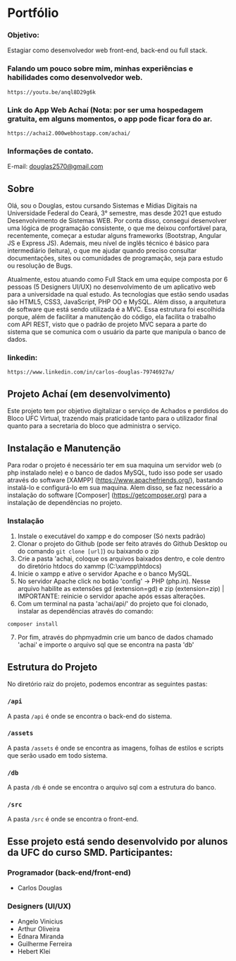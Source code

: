 # Portfólio
### Objetivo:
Estagiar como desenvolvedor web front-end, back-end ou full stack. 

### Falando um pouco sobre mim, minhas experiências e habilidades como desenvolvedor web.
```  
https://youtu.be/anql8D29g6k
```  
### Link do App Web Achaí (Nota: por ser uma hospedagem gratuita, em alguns momentos, o app pode ficar fora do ar. 
```  
https://achai2.000webhostapp.com/achai/
```  
### Informações de contato. 
 E-mail: douglas2570@gmail.com
 
## Sobre
Olá, sou o Douglas, estou cursando Sistemas e Mídias Digitais na Universidade Federal do Ceará, 3° semestre, mas desde 2021 que estudo Desenvolvimento de Sistemas WEB. Por conta disso, consegui desenvolver uma lógica de programação consistente, o que me deixou confortável para, recentemente, começar a estudar alguns frameworks (Bootstrap, Angular JS e Express JS). Ademais, meu nível de inglês técnico é básico para intermediário (leitura), o que me ajudar quando preciso consultar documentações, sites ou comunidades de programação, seja para estudo ou resolução de Bugs. 

Atualmente, estou atuando como Full Stack em uma equipe composta por 6 pessoas (5 Designers UI/UX) no desenvolvimento de um aplicativo web para a universidade na qual estudo. As tecnologias que estão sendo usadas são HTML5, CSS3, JavaScript, PHP OO e MySQL. Além disso, a arquitetura de software que está sendo utilizada é a MVC. Essa estrutura foi escolhida porque, além de facilitar a manutenção do código, ela facilita o trabalho com API REST, visto que o padrão de projeto MVC separa a parte do sistema que se comunica com o usuário da parte que manipula o banco de dados.
 
### linkedin:
```  
https://www.linkedin.com/in/carlos-douglas-79746927a/
```  
## Projeto Achaí (em desenvolvimento)
 
Este projeto tem por objetivo digitalizar o serviço de Achados e perdidos do Bloco UFC Virtual, trazendo mais praticidade tanto para o utilizador final quanto para a secretaria do bloco que administra o serviço.  

## Instalação e Manutenção    

Para rodar o projeto é necessário ter em sua maquina um servidor web (o php instalado nele) e o banco de dados MySQL, tudo isso pode ser usado através do software [XAMPP] (https://www.apachefriends.org/), bastando instalá-lo e configurá-lo em sua maquina. Alem disso, se faz necessário a instalação do software [Composer] (https://getcomposer.org) para a instalação de dependências no projeto. 

### Instalação
1. Instale o executável do xampp e do composer (Só nexts padrão)
2. Clonar o projeto do Github (pode ser feito através do Github Desktop ou do comando `git clone [url]`) ou baixando o zip
3. Crie a pasta 'achai, coloque os arquivos baixados dentro,  e cole dentro do diretório htdocs do xammp (C:\xampp\htdocs)
4. Inicie o xampp e ative o servidor Apache e o banco MySQL.
5. No servidor Apache click no botão 'config' -> PHP (php.in). Nesse arquivo habilite as extensões gd (extension=gd) e zip (extension=zip)  | IMPORTANTE: reinicie o servidor apache após essas alterações.
6. Com um terminal na pasta 'achai/api/' do projeto que foi clonado, instalar as dependências através do comando:
```  
composer install  
``` 
7. Por fim, através do phpmyadmin crie um banco de dados chamado 'achai' e importe o arquivo sql que se encontra na pasta 'db'
   
## Estrutura do Projeto

No diretório raiz do projeto, podemos encontrar as seguintes pastas:

### `/api`

A pasta `/api` é onde se encontra o back-end do sistema.

### `/assets`

A pasta `/assets` é onde se encontra as imagens, folhas de estilos e scripts que serão usado em todo sistema.

### `/db`

A pasta `/db` é onde se encontra o arquivo sql com a estrutura do banco.

### `/src`

A pasta `/src` é onde se encontra o front-end.

## Esse projeto está sendo desenvolvido por alunos da UFC do curso SMD. Participantes:

### Programador (back-end/front-end)
- Carlos Douglas

### Designers (UI/UX)
- Angelo Vinicius 
- Arthur Oliveira
- Ednara Miranda
- Guilherme Ferreira
- Hebert Klei
